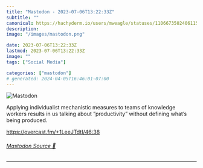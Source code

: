 ```yaml
---
title: "Mastodon - 2023-07-06T13:22:33Z"
subtitle: ""
canonical: https://hachyderm.io/users/mweagle/statuses/110667350240611533
description:
image: "/images/mastodon.png"

date: 2023-07-06T13:22:33Z
lastmod: 2023-07-06T13:22:33Z
image: ""
tags: ["Social Media"]

categories: ["mastodon"]
# generated: 2024-04-05T16:46:01-07:00
---
```

![Mastodon](/images/mastodon.png)

<p>Applying individualist mechanistic measures to teams of knowledge workers results in us talking about ”productivity” without defining what’s being produced. </p><p><a href="https://overcast.fm/+1LeeJTdtI/46:38" target="_blank" rel="nofollow noopener noreferrer" translate="no"><span class="invisible">https://</span><span class="">overcast.fm/+1LeeJTdtI/46:38</span><span class="invisible"></span></a></p>


###### [Mastodon Source 🐘](https://hachyderm.io/@mweagle/110667350240611533)

___
